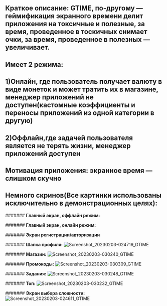 ## Краткое описание: GTIME, по-другому — геймификация экранного времени делит приложения на токсичные и полезные, за время, проведенное в тоскичных снимает очки, за время, проведенное в полезных — увеличивает.
## Имеет 2 режима: 
## 1)Онлайн, где пользователь получает валюту в виде монеток и может тратить их в магазине, менеджер приложений не доступен(кастомные коэффициенты и переносы приложений из одной категории в другую)
## 2)Оффлайн,где задачей пользователя является не терять жизни, менеджер приложений доступен
## Мотивация приложения: экранное время — слишком скучно

## Немного скринов(Все картинки использованы исключительно в демонстрационных целях):
####### **Главный экран, оффлайн режим:**



####### **Главный экран, онлайн режим:**



####### **Экран регистрации/авторизации**


####### **Шапка профиля:**
![Screenshot_20230203-024719_GTIME](https://user-images.githubusercontent.com/91745398/216487850-0c429b87-eac6-4070-a648-e1cf6586c96e.jpg)


####### **Магазин:**
![Screenshot_20230203-030240_GTIME](https://user-images.githubusercontent.com/91745398/216488145-f13ad11d-0410-44f2-a9e7-7d7ee22020d4.jpg)


####### **Промокоды:**
![Screenshot_20230203-030309_GTIME](https://user-images.githubusercontent.com/91745398/216488186-6bf9344a-2e94-421c-b42c-ccb571acaddd.jpg)


####### **Задания:**
![Screenshot_20230203-030248_GTIME](https://user-images.githubusercontent.com/91745398/216488175-fd4edd1c-4d98-4fbd-8fee-a80bf95f1a13.jpg)


####### **Топ:**
![Screenshot_20230203-030232_GTIME](https://user-images.githubusercontent.com/91745398/216488113-c13db93c-d737-4b45-a9b2-bf9e046ca3d7.jpg)

####### **Экран выбора сложности:**
![Screenshot_20230203-024611_GTIME](https://user-images.githubusercontent.com/91745398/216488236-13ca53f4-604a-474c-9242-33af54dfca22.jpg)
